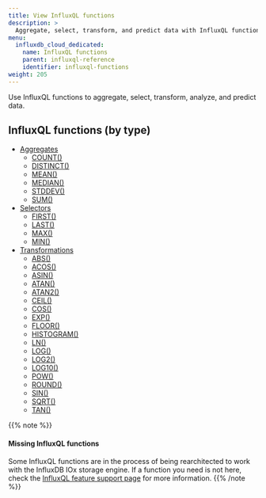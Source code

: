 ```yaml
---
title: View InfluxQL functions
description: >
  Aggregate, select, transform, and predict data with InfluxQL functions.
menu:
  influxdb_cloud_dedicated:
    name: InfluxQL functions
    parent: influxql-reference
    identifier: influxql-functions
weight: 205
---
```


Use InfluxQL functions to aggregate, select, transform, analyze, and predict data.

## InfluxQL functions (by type)

- [Aggregates](aggregates/)
  - [COUNT()](aggregates/#count)
  - [DISTINCT()](aggregates/#distinct)
  - [MEAN()](aggregates/#mean)
  - [MEDIAN()](aggregates/#median)
  - [STDDEV()](aggregates/#stddev)
  - [SUM()](aggregates/#sum)
  <!-- - [INTEGRAL()](aggregates/#integral) -->
  <!-- - [MODE()](aggregates/#mode) -->
  <!-- - [SPREAD()](aggregates/#spread) -->
- [Selectors](selectors/)
  - [FIRST()](selectors/#first)
  - [LAST()](selectors/#last)
  - [MAX()](selectors/#max)
  - [MIN()](selectors/#min)
  <!-- - [BOTTOM()](selectors/#bottom) -->
  <!-- - [PERCENTILE()](selectors/#percentile) -->
  <!-- - [SAMPLE()](selectors/#sample) -->
  <!-- - [TOP()](selectors/#top) -->
- [Transformations](transformations/)
  - [ABS()](transformations/#abs)
  - [ACOS()](transformations/#acos)
  - [ASIN()](transformations/#asin)
  - [ATAN()](transformations/#atan)
  - [ATAN2()](transformations/#atan2)
  - [CEIL()](transformations/#ceil)
  - [COS()](transformations/#cos)
  - [EXP()](transformations/#exp)
  - [FLOOR()](transformations/#floor)
  - [HISTOGRAM()](transformations/#histogram)
  - [LN()](transformations/#ln)
  - [LOG()](transformations/#log)
  - [LOG2()](transformations/#log2)
  - [LOG10()](transformations/#log10)
  - [POW()](transformations/#pow)
  - [ROUND()](transformations/#round)
  - [SIN()](transformations/#sin)
  - [SQRT()](transformations/#sqrt)
  - [TAN()](transformations/#tan)
  <!-- - [CUMULATIVE_SUM()](transformations/#cumulative_sum) -->
  <!-- - [DERIVATIVE()](transformations/#derivative) -->
  <!-- - [DIFFERENCE()](transformations/#difference) -->
  <!-- - [ELAPSED()](transformations/#elapsed) -->
  <!-- - [MOVING_AVERAGE()](transformations/#moving_average) -->
  <!-- - [NON_NEGATIVE_DERIVATIVE()](transformations/#non_negative_derivative) -->
  <!-- - [NON_NEGATIVE_DIFFERENCE()](transformations/#non_negative_difference) -->
<!-- - [Technical analysis](technical-analysis/) -->
  <!-- - (Predictive analysis) [HOLT_WINTERS()](technical-analysis/#holt_winters) -->
  <!-- - [CHANDE_MOMENTUM_OSCILLATOR()](technical-analysis/#chande_momentum_oscillator) -->
  <!-- - [DOUBLE_EXPONENTIAL_MOVING_AVERAGE()](technical-analysis/#double_exponential_moving_average) -->
  <!-- - [EXPONENTIAL_MOVING_AVERAGE()](technical-analysis/#exponential_moving_average) -->
  <!-- - [KAUFMANS_EFFICIENCY_RATIO()](technical-analysis/#kaufmans_adaptive_moving_average) -->
  <!-- - [KAUFMANS_ADAPTIVE_MOVING_AVERAGE()](technical-analysis/#kaufmans_adaptive_moving_average) -->
  <!-- - [RELATIVE_STRENGTH_INDEX()](technical-analysis/#relative_strength_index) -->
  <!-- - [TRIPLE_EXPONENTIAL_MOVING_AVERAGE()](technical-analysis/#triple_exponential_moving_average) -->
  <!-- - [TRIPLE_EXPONENTIAL_DERIVATIVE()](technical-analysis/#triple_exponential_derivative) -->

{{% note %}}
#### Missing InfluxQL functions

Some InfluxQL functions are in the process of being rearchitected to work with
the InfluxDB IOx storage engine. If a function you need is not here, check the
[InfluxQL feature support page](/influxdb/cloud-dedicated/reference/influxql/feature-support/#function-support)
for more information.
{{% /note %}}
